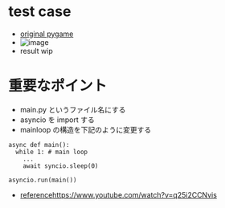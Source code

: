 # test case
* [original pygame](https://github.com/jamad/jamad.github.io/blob/master/wasm/main.py) 
* ![image](https://github.com/jamad/jamad.github.io/assets/949913/de710223-ef60-4c0f-96e6-358972bb7f12)
* result wip


# 重要なポイント
* main.py というファイル名にする
* asyncio を import する
* mainloop の構造を下記のように変更する

```
async def main():
  while 1: # main loop
    ...
    await syncio.sleep(0)

asyncio.run(main())
```

* [reference](https://www.youtube.com/watch?v=q25i2CCNvis)https://www.youtube.com/watch?v=q25i2CCNvis 
